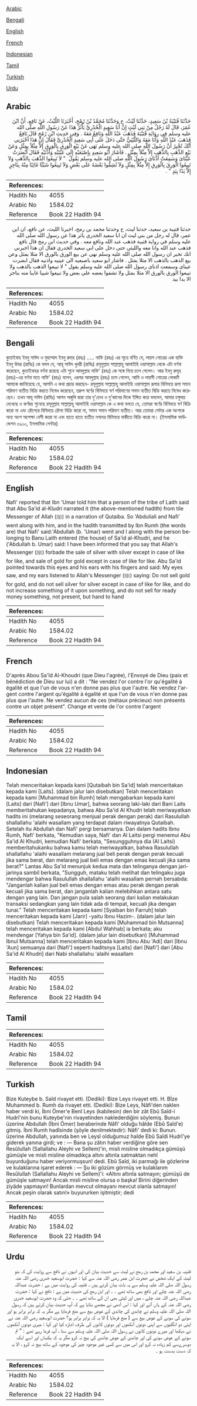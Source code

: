 [Arabic](#arabic)

[Bengali](#bengali)

[English](#english)

[French](#french)

[Indonesian](#indonesian)

[Tamil](#tamil)

[Turkish](#turkish)

[Urdu](#urdu)

## Arabic


<div dir="rtl" lang="ar" style={{fontSize:'larger',backgroundColor:'#f8f9fa',padding:20}}>
حَدَّثَنَا قُتَيْبَةُ بْنُ سَعِيدٍ، حَدَّثَنَا لَيْثٌ، ح وَحَدَّثَنَا مُحَمَّدُ بْنُ رُمْحٍ، أَخْبَرَنَا اللَّيْثُ، عَنْ نَافِعٍ، أَنَّ ابْنَ عُمَرَ، قَالَ لَهُ رَجُلٌ مِنْ بَنِي لَيْثٍ إِنَّ أَبَا سَعِيدٍ الْخُدْرِيَّ يَأْثُرُ هَذَا عَنْ رَسُولِ اللَّهِ صلى الله عليه وسلم فِي رِوَايَةِ قُتَيْبَةَ فَذَهَبَ عَبْدُ اللَّهِ وَنَافِعٌ مَعَهُ ‏.‏ وَفِي حَدِيثِ ابْنِ رُمْحٍ قَالَ نَافِعٌ فَذَهَبَ عَبْدُ اللَّهِ وَأَنَا مَعَهُ وَاللَّيْثِيُّ حَتَّى دَخَلَ عَلَى أَبِي سَعِيدٍ الْخُدْرِيِّ فَقَالَ إِنَّ هَذَا أَخْبَرَنِي أَنَّكَ تُخْبِرُ أَنَّ رَسُولَ اللَّهِ صلى الله عليه وسلم نَهَى عَنْ بَيْعِ الْوَرِقِ بِالْوَرِقِ إِلاَّ مِثْلاً بِمِثْلٍ وَعَنْ بَيْعِ الذَّهَبِ بِالذَّهَبِ إِلاَّ مِثْلاً بِمِثْلٍ ‏.‏ فَأَشَارَ أَبُو سَعِيدٍ بِإِصْبَعَيْهِ إِلَى عَيْنَيْهِ وَأُذُنَيْهِ فَقَالَ أَبْصَرَتْ عَيْنَاىَ وَسَمِعَتْ أُذُنَاىَ رَسُولَ اللَّهِ صلى الله عليه وسلم يَقُولُ ‏ "‏ لاَ تَبِيعُوا الذَّهَبَ بِالذَّهَبِ وَلاَ تَبِيعُوا الْوَرِقَ بِالْوَرِقِ إِلاَّ مِثْلاً بِمِثْلٍ وَلاَ تُشِفُّوا بَعْضَهُ عَلَى بَعْضٍ وَلاَ تَبِيعُوا شَيْئًا غَائِبًا مِنْهُ بِنَاجِزٍ إِلاَّ يَدًا بِيَدٍ ‏"‏ ‏.‏
</div>
<div style={{backgroundColor:'#f8f9fa',padding:20, marginBottom: 10}}><table> <thead> <tr> <th>References:</th> <th></th> </tr> </thead> <tbody><tr><td>Hadith No</td><td>4055</td></tr><tr><td>Arabic No</td><td>1584.02</td></tr><tr><td>Reference</td><td>Book 22 Hadith 94</td></tr></tbody></table></div>


<div dir="rtl" lang="ar" style={{fontSize:'larger',backgroundColor:'#f8f9fa',padding:20}}>
حدثنا قتيبة بن سعيد، حدثنا ليث، ح وحدثنا محمد بن رمح، اخبرنا الليث، عن نافع، ان ابن عمر، قال له رجل من بني ليث ان ابا سعيد الخدري ياثر هذا عن رسول الله صلى الله عليه وسلم في رواية قتيبة فذهب عبد الله ونافع معه . وفي حديث ابن رمح قال نافع فذهب عبد الله وانا معه والليثي حتى دخل على ابي سعيد الخدري فقال ان هذا اخبرني انك تخبر ان رسول الله صلى الله عليه وسلم نهى عن بيع الورق بالورق الا مثلا بمثل وعن بيع الذهب بالذهب الا مثلا بمثل . فاشار ابو سعيد باصبعيه الى عينيه واذنيه فقال ابصرت عيناى وسمعت اذناى رسول الله صلى الله عليه وسلم يقول " لا تبيعوا الذهب بالذهب ولا تبيعوا الورق بالورق الا مثلا بمثل ولا تشفوا بعضه على بعض ولا تبيعوا شييا غايبا منه بناجز الا يدا بيد
</div>
<div style={{backgroundColor:'#f8f9fa',padding:20, marginBottom: 10}}><table> <thead> <tr> <th>References:</th> <th></th> </tr> </thead> <tbody><tr><td>Hadith No</td><td>4055</td></tr><tr><td>Arabic No</td><td>1584.02</td></tr><tr><td>Reference</td><td>Book 22 Hadith 94</td></tr></tbody></table></div>

## Bengali


<div dir="ltr" lang="bn" style={{fontSize:'larger',backgroundColor:'#f8f9fa',padding:20}}>
কুতাইবাহ ইবনু সাঈদ ও মুহাম্মাদ ইবনু রুম্‌হ (রহঃ) ..... নাফি (রহঃ) এর সূত্রে বর্ণিত যে, লায়স গোত্রের এক ব্যক্তি ইবনু উমর (রাযিঃ) কে বলল যে, আবূ সাঈদ খুদরী (রাযিঃ) রসূলুল্লাহ সাল্লাল্লাহু আলাইহি ওয়াসাল্লাম থেকে এটা বর্ণনা করেছেন, কুতাইবাহর বর্ণনা রয়েছে এটা শুনে আবদুল্লাহ নাফি' (রহঃ) কে সঙ্গে নিয়ে চলে গেলেন। আর ইবনু রুমূহ (রহঃ)-এর বর্ণনা মতে নাফি' (রহঃ) বলেন, এরপর আবদুল্লাহ (রহঃ) চলে গেলেন, আমি ও লায়সী গোত্রের লোকটি আমাকে জানিয়েছে যে, আপনি এ কথা প্রচার করছেন- রসূলুল্লাহ সাল্লাল্লাহু আলাইহি ওয়াসাল্লাম রূপার বিনিময়ে রূপা সমান পরিমাণ ব্যতীত বিক্রি করতে নিষেধ করেছেন, তদ্রুপ স্বর্ণের বিনিময়ে স্বর্ণ পরিমাণের সমান ব্যতীত বিক্রি করতে নিষেধ করেছেন। তখন আবূ সাঈদ (রাযিঃ) আপন অঙ্গুলি দ্বারা তার দু'চোখ ও দু’কানের দিকে ইঙ্গিত করে বললেন, আমার চক্ষুদ্বয় দেখেছে ও কর্ণদ্বয় শুনেছে রসূলুল্লাহ সাল্লাল্লাহু আলাইহি ওয়াসাল্লাম কে এ কথা বলতে যে, তোমরা স্বর্ণের বিনিময়ে স্বর্ণ বিক্রি করো না এবং রৌপ্যের বিনিময়ে রৌপ্য বিক্রি করো না, সমান সমান পরিমাণ ব্যতীত। আর তোমরা সেটার এক অংশকে অন্য অংশ অপেক্ষা বেশী করো না এবং হাতে হাতে ব্যতীত নগদের বিনিময়ে বাকীতে বিক্রি করো না। (ইসলামিক ফাউন্ডেশন ৩৯১০, ইসলামিক সেন্টার)
</div>
<div style={{backgroundColor:'#f8f9fa',padding:20, marginBottom: 10}}><table> <thead> <tr> <th>References:</th> <th></th> </tr> </thead> <tbody><tr><td>Hadith No</td><td>4055</td></tr><tr><td>Arabic No</td><td>1584.02</td></tr><tr><td>Reference</td><td>Book 22 Hadith 94</td></tr></tbody></table></div>

## English


<div dir="ltr" lang="en" style={{fontSize:'larger',backgroundColor:'#f8f9fa',padding:20}}>
Nafi' reported that Ibn 'Umar told him that a person of the tribe of Laith said that Abu Sa'id al-Kludri narrated it (the above-mentioned hadith) from tile Messenger of Allah (ﷺ) in a narration of Qutaiba. So 'Abduliali and Nafi' went along with him, and in the hadith transmitted by Ibn Rumh (the words are) that Nafi' said:'Abdullah (b. 'Umar) went and I along with the person belonging to Banu Laith entered (the house) of Sa'id al-Khudri, and he ('Abdullah b. Umar) said: I have been informed that you say that Allah's Messenger (ﷺ) forbade the sale of silver with silver except in case of like for like, and sale of gold for gold except in case of like for like. Abu Sa'id pointed towards this eyes and his ears with his fingers and said: My eyes saw, and my ears listened to Allah's Messenger (ﷺ) saying: Do not sell gold for gold, and do not sell silver for silver except in case of like for like, and do not increase something of it upon something, and do not sell for ready money something, not present, but hand to hand
</div>
<div style={{backgroundColor:'#f8f9fa',padding:20, marginBottom: 10}}><table> <thead> <tr> <th>References:</th> <th></th> </tr> </thead> <tbody><tr><td>Hadith No</td><td>4055</td></tr><tr><td>Arabic No</td><td>1584.02</td></tr><tr><td>Reference</td><td>Book 22 Hadith 94</td></tr></tbody></table></div>

## French


<div dir="ltr" lang="fr" style={{fontSize:'larger',backgroundColor:'#f8f9fa',padding:20}}>
D'après Abou Sa'îd Al-Khoudri (que Dieu l'agrée), l'Envoyé de Dieu (paix et bénédiction de Dieu sur lui) a dit : "Ne vendez l'or contre l'or qu'égalité à égalité et que l'un de vous n'en donne pas plus que l'autre. Ne vendez l'argent contre l'argent qu'égalité à égalité et que l'un de vous n'en donne pas plus que l'autre. Ne vendez aucun de ces (métaux précieux) non présents contre un objet présent". Change et vente de l'or contre l'argent
</div>
<div style={{backgroundColor:'#f8f9fa',padding:20, marginBottom: 10}}><table> <thead> <tr> <th>References:</th> <th></th> </tr> </thead> <tbody><tr><td>Hadith No</td><td>4055</td></tr><tr><td>Arabic No</td><td>1584.02</td></tr><tr><td>Reference</td><td>Book 22 Hadith 94</td></tr></tbody></table></div>

## Indonesian


<div dir="ltr" lang="id" style={{fontSize:'larger',backgroundColor:'#f8f9fa',padding:20}}>
Telah menceritakan kepada kami [Qutaibah bin Sa'id] telah menceritakan kepada kami [Laits]. (dalam jalur lain disebutkan) Telah menceritakan kepada kami [Muhammad bin Rumh] telah mengabarkan kepada kami [Laits] dari [Nafi'] dari [Ibnu Umar], bahwa seorang laki-laki dari Bani Laits memberitahukan kepadanya, bahwa Abu Sa'id Al Khudri telah meriwayatkan hadits ini (melarang seseorang menjual perak dengan perak) dari Rasulullah shallallahu 'alaihi wasallam yang terdapat dalam riwayatnya Qutaibah. Setelah itu Abdullah dan Nafi' pergi bersamanya. Dan dalam hadits Ibnu Rumh, Nafi' berkata, "Kemudian saya, Nafi' dan Al Laitsi pergi menemui Abu Sa'id Al Khudri, kemudian Nafi' berkata, "Sesungguhnya dia (Al Laitsi) memberitahukanku bahwa kamu telah meriwayatkan, bahwa Rasulullah shallallahu 'alaihi wasallam melarang jual beli perak dengan perak kecuali jika sama berat, dan melarang jual beli emas dengan emas kecuali jika sama berat?" Lantas Abu Sa'id menunjuk kedua mata dan telinganya dengan jari-jarinya sambil berkata, "Sungguh, mataku telah melihat dan telingaku juga mendengar bahwa Rasulullah shallallahu 'alaihi wasallam pernah bersabda: "Janganlah kalian jual beli emas dengan emas atau perak dengan perak kecuali jika sama berat, dan janganlah kalian melebihkan antara satu dengan yang lain. Dan jangan pula salah seorang dari kalian melakukan transaksi sedangkan yang lain tidak ada di tempat, kecuali jika dengan tunai." Telah menceritakan kepada kami [Syaiban bin Farruh] telah menceritakan kepada kami [Jarir] -yaitu Ibnu Hazim-. (dalam jalur lain disebutkan) Telah menceritakan kepada kami [Muhammad bin Mutsanna] telah menceritakan kepada kami [Abdul Wahhab] ia berkata; aku mendengar [Yahya bin Sa'id]. (dalam jalur lain disebutkan) [Muhammad Ibnul Mutsanna] telah menceritakan kepada kami [Ibnu Abu 'Adi] dari [Ibnu 'Aun] semuanya dari [Nafi'] seperti haditsnya [Laits] dari [Nafi'] dari [Abu Sa'id Al Khudri] dari Nabi shallallahu 'alaihi wasallam
</div>
<div style={{backgroundColor:'#f8f9fa',padding:20, marginBottom: 10}}><table> <thead> <tr> <th>References:</th> <th></th> </tr> </thead> <tbody><tr><td>Hadith No</td><td>4055</td></tr><tr><td>Arabic No</td><td>1584.02</td></tr><tr><td>Reference</td><td>Book 22 Hadith 94</td></tr></tbody></table></div>

## Tamil


<div dir="ltr" lang="ta" style={{fontSize:'larger',backgroundColor:'#f8f9fa',padding:20}}>

</div>
<div style={{backgroundColor:'#f8f9fa',padding:20, marginBottom: 10}}><table> <thead> <tr> <th>References:</th> <th></th> </tr> </thead> <tbody><tr><td>Hadith No</td><td>4055</td></tr><tr><td>Arabic No</td><td>1584.02</td></tr><tr><td>Reference</td><td>Book 22 Hadith 94</td></tr></tbody></table></div>

## Turkish


<div dir="ltr" lang="tr" style={{fontSize:'larger',backgroundColor:'#f8f9fa',padding:20}}>
Bize Kuteybe b. Saîd rivayet etti. (Dediki): Bize Leys rivayet etti. H. Bİze Muhammed b. Rumh da rivayet etti. (Dediki): Bize Leys, Nâfi'den naklen haber verdi ki, İbni Ömer'e Benî Leys (kabilesin) den bir zât Ebû Saîd-i Hudrî'nin bunu Kuteybe'nin rivayetinden naklederdiğini söylemiş. Bunun üzerine Abdullah (İbni Ömer) beraberinde Nâfi' olduğu hâlde (Ebû Saîd'e) gitmiş. İbni Rumh hadîsinde (şöyle denilmektedir): Nâfi' dedi ki: Bunun. üzerine Abdullah, yanında ben ve Leysî olduğumuz halde Ebû Saîdi Hudrî'ye giderek yanına girdi; ve : — Bana şu zâtın haber verdiğine göre sen Resûlullah (Sallallahu Aleyhi ve Sellem)'in, misli misline olmadıkça gümüşü gümüşle ve misli misline olmadıkça altını altınla satmaktan nehî buyurduğunu haber veriyormuşsun! dedi. Ebû Saîd, iki parmağı ile gözlerine ve kulaklarına işaret ederek : — Şu iki gözüm görmüş ve kulaklarım Resûlullah (Sallallahu Aleyhi ve Sellem)'i: «Altını altınla satmayın; gümüşü de gümüşle satmayın! Ancak misli misline olursa o başka! Birini diğerinden ziyâde yapmayın! Bunlardan mevcut olmayanı mevcut olanla satmayın! Ancak peşin olarak satın!» buyururken işitmiştir; dedi
</div>
<div style={{backgroundColor:'#f8f9fa',padding:20, marginBottom: 10}}><table> <thead> <tr> <th>References:</th> <th></th> </tr> </thead> <tbody><tr><td>Hadith No</td><td>4055</td></tr><tr><td>Arabic No</td><td>1584.02</td></tr><tr><td>Reference</td><td>Book 22 Hadith 94</td></tr></tbody></table></div>

## Urdu


<div dir="rtl" lang="ur" style={{fontSize:'larger',backgroundColor:'#f8f9fa',padding:20}}>
قتیبہ بن سعید اور محمد بن رمح نے لیث سے حدیث بیان کی اور انہوں نے نافع سے روایت کی کہ بنو لیث کے ایک شخص نے حجرت ابن عمر رضی اللہ عنہ سے کہا : حضرت ابوسعید خدری رضی اللہ عنہ رسول اللہ صلی اللہ علیہ وسلم سے یہ بات بیان کرتے ہیں ۔ قتیبہ کی روایت میں ہے : حضرت عبداللہ رضی اللہ عنہ چلے اور نافع بھی ساتھ تھے ۔ ۔ اور ابن رمح کی حدیث میں ہے : نافع نے کہا : حضرت عبداللہ رضی اللہ عنہ چلے ، میں اور لیثی بھی ان کے ساتھ تھے ۔ ۔ حتی کہ وہ حضرت ابوسعید خدری رضی اللہ عنہ کے ہاں آئے اور کہا : اس آدمی نے مجھے بتایا ہے کہ آپ حدیث بیان کرتے ہیں کہ رسول اللہ صلی اللہ علیہ وسلم نے چاندی کی چاندی کے عوض بیع سے منع فرمایا ہے مگر یہ کہ برابر برابر ہو اور سونے کی سونے کے عوض بیع سے ( منع فرمایا ) الا یہ کہ برابر برابر ہو؟ حضرت ابوسعید رضی اللہ عنہ نے اپنی دو انگلیوں سے اپنی دونوں آنکھوں اور دونوں کانوں کی طرف اشارہ کیا اور کہا : میری دونوں آنکھوں نے دیکھا اور میرے دونوں کانوں نے رسول اللہ صلی اللہ علیہ وسلم سے سنا ، آپ فرما رہے تھے : " تم سونے کے عوض سونے کی اور چاندی کے عوض چاندی کی بیع نہ کرو مگر یہ کہ یکساں اور اسے ایک دوسرےسے کم زیادہ نہ کرو اور اس میں سے کسی غیر موجود چیز کی موجود کے ساتھ بیع نہ کرو ، الا یہ کہ دست بدست ہو ۔
</div>
<div style={{backgroundColor:'#f8f9fa',padding:20, marginBottom: 10}}><table> <thead> <tr> <th>References:</th> <th></th> </tr> </thead> <tbody><tr><td>Hadith No</td><td>4055</td></tr><tr><td>Arabic No</td><td>1584.02</td></tr><tr><td>Reference</td><td>Book 22 Hadith 94</td></tr></tbody></table></div>